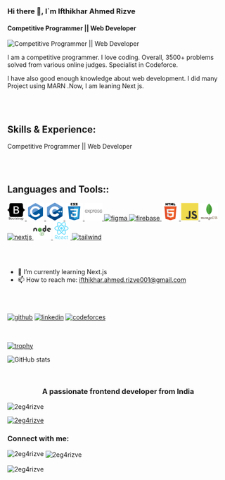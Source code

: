 ### Hi there 👋, I`m Ifthikhar Ahmed Rizve
#### Competitive Programmer || Web Developer 
![Competitive Programmer || Web Developer ](https://media.licdn.com/dms/image/D5616AQGvPeZtbG6uYg/profile-displaybackgroundimage-shrink_350_1400/0/1702303202181?e=1707955200&v=beta&t=vF8YkORqZvD44oveWxfgl9s6l5D0FMOKbWhDEIRDZHc)


I am a competitive programmer. I love coding. Overall, 3500+ problems solved from various online judges. Specialist in Codeforce.

I have also good enough knowledge about web development.
I did many Project using MARN .Now, I am leaning Next js.

<br>
<br>

## Skills & Experience:
Competitive Programmer || Web Developer 

<br>
<br>

## Languages and Tools::
<p align="left"> <a href="https://getbootstrap.com" target="_blank" rel="noreferrer"> <img src="https://raw.githubusercontent.com/devicons/devicon/master/icons/bootstrap/bootstrap-plain-wordmark.svg" alt="bootstrap" width="40" height="40"/> </a> <a href="https://www.cprogramming.com/" target="_blank" rel="noreferrer"> <img src="https://raw.githubusercontent.com/devicons/devicon/master/icons/c/c-original.svg" alt="c" width="40" height="40"/> </a> <a href="https://www.w3schools.com/cpp/" target="_blank" rel="noreferrer"> <img src="https://raw.githubusercontent.com/devicons/devicon/master/icons/cplusplus/cplusplus-original.svg" alt="cplusplus" width="40" height="40"/> </a> <a href="https://www.w3schools.com/css/" target="_blank" rel="noreferrer"> <img src="https://raw.githubusercontent.com/devicons/devicon/master/icons/css3/css3-original-wordmark.svg" alt="css3" width="40" height="40"/> </a> <a href="https://expressjs.com" target="_blank" rel="noreferrer"> <img src="https://raw.githubusercontent.com/devicons/devicon/master/icons/express/express-original-wordmark.svg" alt="express" width="40" height="40"/> </a> <a href="https://www.figma.com/" target="_blank" rel="noreferrer"> <img src="https://www.vectorlogo.zone/logos/figma/figma-icon.svg" alt="figma" width="40" height="40"/> </a> <a href="https://firebase.google.com/" target="_blank" rel="noreferrer"> <img src="https://www.vectorlogo.zone/logos/firebase/firebase-icon.svg" alt="firebase" width="40" height="40"/> </a> <a href="https://www.w3.org/html/" target="_blank" rel="noreferrer"> <img src="https://raw.githubusercontent.com/devicons/devicon/master/icons/html5/html5-original-wordmark.svg" alt="html5" width="40" height="40"/> </a> <a href="https://developer.mozilla.org/en-US/docs/Web/JavaScript" target="_blank" rel="noreferrer"> <img src="https://raw.githubusercontent.com/devicons/devicon/master/icons/javascript/javascript-original.svg" alt="javascript" width="40" height="40"/> </a> <a href="https://www.mongodb.com/" target="_blank" rel="noreferrer"> <img src="https://raw.githubusercontent.com/devicons/devicon/master/icons/mongodb/mongodb-original-wordmark.svg" alt="mongodb" width="40" height="40"/> </a> <a href="https://nextjs.org/" target="_blank" rel="noreferrer"> <img src="https://cdn.worldvectorlogo.com/logos/nextjs-2.svg" alt="nextjs" width="40" height="40"/> </a> <a href="https://nodejs.org" target="_blank" rel="noreferrer"> <img src="https://raw.githubusercontent.com/devicons/devicon/master/icons/nodejs/nodejs-original-wordmark.svg" alt="nodejs" width="40" height="40"/> </a> <a href="https://reactjs.org/" target="_blank" rel="noreferrer"> <img src="https://raw.githubusercontent.com/devicons/devicon/master/icons/react/react-original-wordmark.svg" alt="react" width="40" height="40"/> </a> <a href="https://tailwindcss.com/" target="_blank" rel="noreferrer"> <img src="https://www.vectorlogo.zone/logos/tailwindcss/tailwindcss-icon.svg" alt="tailwind" width="40" height="40"/> </a> </p>


<br>
<br>

- 🌱 I’m currently learning Next.js 
- 📫 How to reach me: ifthikhar.ahmed.rizve001@gmail.com 

<br>
<br>

[<img src='https://cdn.jsdelivr.net/npm/simple-icons@3.0.1/icons/github.svg' alt='github' height='40'>](https://github.com/2eg4rizve)  [<img src='https://cdn.jsdelivr.net/npm/simple-icons@3.0.1/icons/linkedin.svg' alt='linkedin' height='40'>](https://www.linkedin.com/in/www.linkedin.com/in/ifthikhar-ahmed-rizve-2787322a1/)  [<img src='https://cdn.jsdelivr.net/npm/simple-icons@3.0.1/icons/codeforces.svg' alt='codeforces' height='40'>](I_Am_Riz)  
<br>
<br>

[![trophy](https://github-profile-trophy.vercel.app/?username=2eg4rizve)](https://github.com/ryo-ma/github-profile-trophy)

![GitHub stats](https://github-readme-stats.vercel.app/api?username=2eg4rizve&show_icons=true)  

<br>

<h3 align="center">A passionate frontend developer from India</h3>

<p align="left"> <img src="https://komarev.com/ghpvc/?username=2eg4rizve&label=Profile%20views&color=0e75b6&style=flat" alt="2eg4rizve" /> </p>

<p align="left"> <a href="https://github.com/ryo-ma/github-profile-trophy"><img src="https://github-profile-trophy.vercel.app/?username=2eg4rizve" alt="2eg4rizve" /></a> </p>

<h3 align="left">Connect with me:</h3>
<p align="left">
</p>

<p><img align="left" src="https://github-readme-stats.vercel.app/api/top-langs?username=2eg4rizve&show_icons=true&locale=en&layout=compact" alt="2eg4rizve" /></p>

<p>&nbsp;<img align="center" src="https://github-readme-stats.vercel.app/api?username=2eg4rizve&show_icons=true&locale=en" alt="2eg4rizve" /></p>

<p><img align="center" src="https://github-readme-streak-stats.herokuapp.com/?user=2eg4rizve&" alt="2eg4rizve" /></p>

